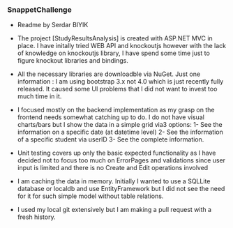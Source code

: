 ### SnappetChallenge ###


- Readme by Serdar BIYIK

- The project [StudyResultsAnalysis] is created with ASP.NET MVC in place. I have initally tried WEB API and knockoutjs however with the lack of knowledge on knockoutjs library, I have spend some time just to figure knockout libraries and bindings.

- All the necessary libraries are downloadble via NuGet. Just one information : I am using bootstrap 3.x not 4.0 which is just recently fully released. It caused some UI problems that I did not want to invest too much time in it.

- I focused mostly on the backend implementation as my grasp on the frontend needs somewhat catching up to do. I do not have visual charts/bars but I show the data in a simple grid via3 options:
	1- See the information on a specific date (at datetime level)
	2- See the information of a specific student via userID
	3- See the complete information.

- Unit testing covers up only the basic expected functionality as I have decided not to focus too much on ErrorPages and validations since user input is limited and there is no Create and Edit operations involved

- I am caching the data in memory. Initially I wanted to use a SQLLite database or localdb and use EntityFramework but I did not see the need for it for such simple model without table relations.

- I used my local git extensively but I am making a pull request with a fresh history.